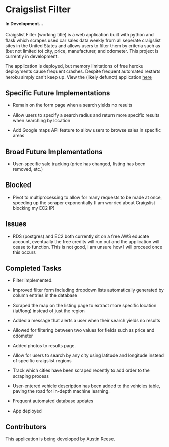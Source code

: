 # Craigslist Filter
#### In Development...

Craigslist Filter (working title) is a web application built with python and flask which scrapes used car sales data weekly from all seperate craigslist sites in the United States and allows users to filter them by criteria such as (but not limited to) city, price, manufacturer, and odometer. This project is currently in development.

The application is deployed, but memory limitations of free heroku deployments cause frequent crashes. Despite frequent automated restarts heroku simply can't keep up. View the (likely defunct) application [here](https://craigslist-filter.herokuapp.com/)

## Specific Future Implementations

* Remain on the form page when a search yields no results

* Allow users to specify a search radius and return more specific results when searching by location

* Add Google maps API feature to allow users to browse sales in specific areas

## Broad Future Implementations

* User-specific sale tracking (price has changed, listing has been removed, etc.)

## Blocked

* Pivot to multiprocessing to allow for many requests to be made at once, speeding up the scraper exponentially (I am worried about Craigslist blocking my EC2 IP)

## Issues

* RDS (postgres) and EC2 both currently sit on a free AWS educate account, eventually the free credits will run out and the application will cease to function. This is not good, I am unsure how I will proceed once this occurs

## Completed Tasks

* Filter implemented.

* Improved filter form including dropdown lists automatically generated by column entries in the database

* Scraped the map on the listing page to extract more specific location (lat/long) instead of just the region

* Added a message that alerts a user when their search yields no results

* Allowed for filtering between two values for fields such as price and odometer

* Added photos to results page.

* Allow for users to search by any city using latitude and longitude instead of specific craigslist regions

* Track which cities have been scraped recently to add order to the scraping process

* User-entered vehicle description has been added to the vehicles table, paving the road for in-depth machine learning.

* Frequent automated database updates

* App deployed

## Contributors

This application is being developed by Austin Reese.
